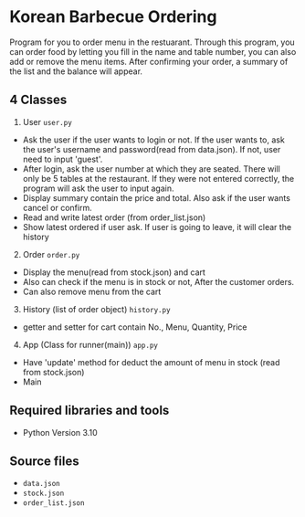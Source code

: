 # Korean Barbecue Ordering

Program for you to order menu in the restuarant. Through this program, you can order food by letting you fill in the name and table number, you can also add or remove the menu items. After confirming your order, a summary of the list and the balance will appear.

## **4 Classes**
1. User `user.py`
- Ask the user if the user wants to login or not. If the user wants to, ask the user's username and password(read from data.json). If not, user need to input 'guest'.
- After login, ask the user number at which they are seated. There will only be 5 tables at the restaurant. If they were not entered correctly, the program will ask the user to input again.
- Display summary contain the price and total. Also ask if the user wants cancel or confirm.
- Read and write latest order (from order_list.json)
- Show latest ordered if user ask. If user is going to leave, it will clear the history


2. Order `order.py`
- Display the menu(read from stock.json) and cart
- Also can check if the menu is in stock or not, After the customer orders.
- Can also remove menu from the cart


3. History (list of order object) `history.py`
- getter and setter for cart contain No., Menu, Quantity, Price


4. App (Class for runner(main)) `app.py`
- Have 'update' method for deduct the amount of menu in stock (read from stock.json)
- Main

## **Required libraries and tools**
- Python Version 3.10

## **Source files**
- `data.json`
- `stock.json`
- `order_list.json`
